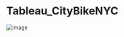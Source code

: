 # Tableau_CityBikeNYC

![image](https://github.com/user-attachments/assets/be294806-ce81-4946-b03e-68f9b83ee12c)



